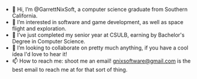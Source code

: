 - 👋 Hi, I’m @GarrettNixSoft, a computer science graduate from Southern California.
- 👀 I’m interested in software and game development, as well as space flight and exploration.
- 🌱 I’ve just completed my senior year at CSULB, earning by Bachelor's Degree in Computer Science.
- 💞️ I’m looking to collaborate on pretty much anything, if you have a cool idea I'd love to hear it!
- 📫 How to reach me: shoot me an email! gnixsoftware@gmail.com is the best email to reach me at for that sort of thing.

<!---
GarrettNixSoft/GarrettNixSoft is a ✨ special ✨ repository because its `README.md` (this file) appears on your GitHub profile.
You can click the Preview link to take a look at your changes.
--->
